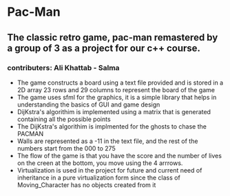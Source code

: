 # Pac-Man
## The classic retro game, pac-man remastered by a group of 3 as a project for our c++ course.
### contributers: Ali Khattab - Salma 
- The game constructs a board using a text file provided and is stored in a 2D array 23 rows and 29 columns to represent the board of the game
- The game uses sfml for the graphics, it is a simple library that helps in understanding the basics of GUI and game design
- DijKstra's algorithim is implemented using a matrix that is generated containing all the possible points 
- The DijKstra's algorithim is implmented for the ghosts to chase the PACMAN
- Walls are represented as a -11 in the text file, and the rest of the numbers start from the 000 to 275
- The flow of the game is that you have the score and the number of lives on the creen at the bottom, you move using the 4 arrrows.
- Virtualization is used in the project for future and current need of inheritance in a pure virtualization form since the class of Moving_Character has no objects created from it
